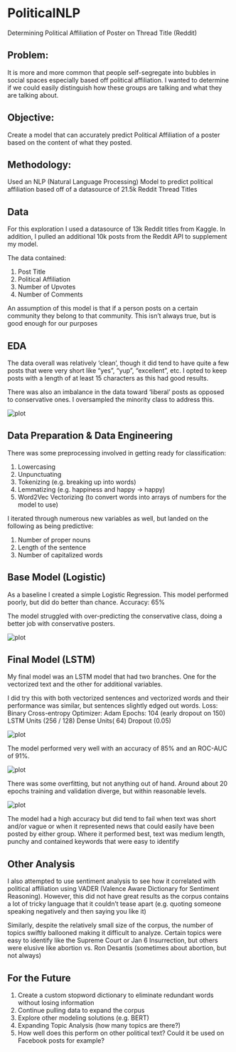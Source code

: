 # PoliticalNLP
Determining Political Affiliation of Poster on Thread Title (Reddit)

## Problem: 
It is more and more common that people self-segregate into bubbles in social spaces especially based off political affiliation. I wanted to determine if we could easily distinguish how these groups are talking and what they are talking about.

## Objective: 
Create a model that can accurately predict Political Affiliation of a poster based on the content of what they posted. 

## Methodology: 
Used an NLP (Natural Language Processing) Model to predict political affiliation based off of a datasource of 21.5k Reddit Thread Titles

## Data
For this exploration I used a datasource of 13k Reddit titles from Kaggle. In addition, I pulled an additional 10k posts from the Reddit API to supplement my model.

The data contained:
1. Post Title
2. Political Affiliation
3. Number of Upvotes
4. Number of Comments
   
An assumption of this model is that if a person posts on a certain community they belong to that community. This isn’t always true, but is good enough for our purposes 

## EDA 
The data overall was relatively ‘clean’, though it did tend to have quite a few posts that were very short like “yes”, “yup”, “excellent”, etc. 
I opted to keep posts with a length of at least 15 characters as this had good results.

There was also an imbalance in the data toward ‘liberal’ posts as opposed to conservative ones. I oversampled the minority class to address this.

![plot](images/Length_Histogram.png)

## Data Preparation & Data Engineering

There was some preprocessing involved in getting ready for classification:
1. Lowercasing
2. Unpunctuating
3. Tokenizing (e.g. breaking up into words)
4. Lemmatizing (e.g. happiness and happy -> happy)
5. Word2Vec Vectorizing (to convert words into arrays of numbers for the model to use)
   
I iterated through numerous new variables as well, but landed on the following as being predictive:
1. Number of proper nouns
2. Length of the sentence
3. Number of capitalized words

## Base Model (Logistic)

As a baseline I created a simple Logistic Regression. This model performed poorly, but did do better than chance.
Accuracy: 65%

The model struggled with over-predicting the conservative class, doing a better job with conservative posters.

![plot](images/Confusion_Logistic_Model.png)

## Final Model (LSTM)

My final model was an LSTM model that had two branches. One for the vectorized text and the other for additional variables.

I did try this with both vectorized sentences and vectorized words and their performance was similar, but sentences slightly edged out words.
Loss: Binary Cross-entropy
Optimizer: Adam
Epochs: 104 (early dropout on 150)
LSTM Units (256 / 128)
Dense Units( 64)
Dropout (0.05)

![plot](images/LSTM.png)

The model performed very well with an accuracy of 85% and an ROC-AUC of 91%. 

![plot](images/Confusion_Sentence_Model.png)

There was some overfitting, but not anything out of hand. Around about 20 epochs training and validation diverge, but within reasonable levels.

![plot](images/Epochs_Sentence_Model.png)

The model had a high accuracy but did tend to fail when text was short and/or vague or when it represented news that could easily have been posted by either group. Where it performed best, text was medium length, punchy and contained keywords that were easy to identify  

## Other Analysis

I also attempted to use sentiment analysis to see how it correlated with political affiliation using VADER (Valence Aware Dictionary for Sentiment Reasoning). 
However, this did not have great results as the corpus contains a lot of tricky language that it couldn’t tease apart (e.g. quoting someone speaking negatively and then saying you like it)

Similarly, despite the relatively small size of the corpus, the number of topics swiftly ballooned making it difficult to analyze. 
Certain topics were easy to identify like the Supreme Court or Jan 6 Insurrection, but others were elusive like abortion vs. Ron Desantis (sometimes about abortion, but not always)

## For the Future
1. Create a custom stopword dictionary to eliminate redundant words without losing information
2. Continue pulling data to expand the corpus
3. Explore other modeling solutions (e.g. BERT)
4. Expanding Topic Analysis (how many topics are there?)
5. How well does this perform on other political text? Could it be used on Facebook posts for example?

